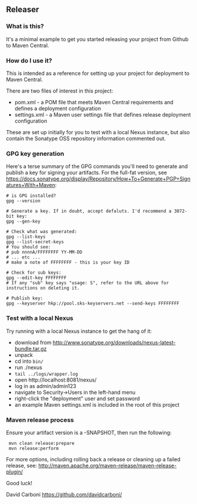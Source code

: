 
Releaser
--------


### What is this?

It's a minimal example to get you started releasing your project from Github to Maven Central.


### How do I use it?

This is intended as a reference for setting up your project for deployment to Maven Central.

There are two files of interest in this project:
 * pom.xml - a POM file that meets Maven Central requirements and defines a deployment configuration
 * settings.xml - a Maven user settings file that defines release deployment configuration

These are set up initially for you to test with a local Nexus instance, but also contain the Sonatype OSS repository information commented out.


### GPG key generation

Here's a terse summary of the GPG commands you'll need to generate and publish a key for signing your artifacts. For the full-fat version, see https://docs.sonatype.org/display/Repository/How+To+Generate+PGP+Signatures+With+Maven:

    # is GPG installed?
    gpg --version 
    
    # Generate a key. If in doubt, accept defaluts. I'd recommend a 3072-bit key:
    gpg --gen-key
    
    # Check what was generated:
    gpg --list-keys
    gpg --list-secret-keys
    # You should see:
    # pub nnnnA/FFFFFFFF YY-MM-DD
    # ... etc ...
    # make a note of FFFFFFFF - this is your key ID
    
    # Check for sub keys:
    gpg --edit-key FFFFFFFF
    # If any "sub" key says "usage: S", refer to the URL above for instructions on deleting it.
    
    # Publish key:
    gpg --keyserver hkp://pool.sks-keyservers.net --send-keys FFFFFFFF


### Test with a local Nexus

Try running with a local Nexus instance to get the hang of it:
 * download from http://www.sonatype.org/downloads/nexus-latest-bundle.tar.gz
 * unpack
 * cd into `bin/`
 * run ./nexus
 * `tail ../logs/wrapper.log`
 * open http://localhost:8081/nexus/
 * log in as admin/admin123
 * navigate to Security->Users in the left-hand menu
 * right-click the "deployment" user and set password
 * an example Maven settings.xml is included in the root of this project


### Maven release process
 
 Ensure your artifact version is a -SNAPSHOT, then run the following:
 
     mvn clean release:prepare
     mvn release:perform

For more options, including rolling back a release or cleaning up a failed release, see: http://maven.apache.org/maven-release/maven-release-plugin/

Good luck!

David Carboni
https://github.com/davidcarboni/
